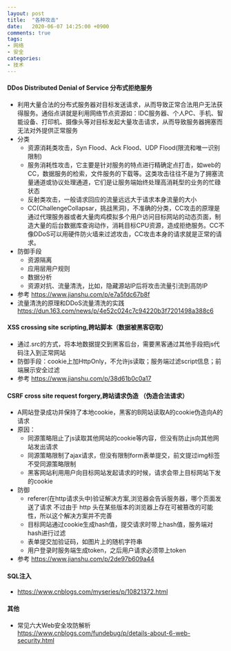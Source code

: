 ```yaml
---
layout: post
title:  "各种攻击"
date:   2020-06-07 14:25:00 +0900
comments: true
tags:
- 网络
- 安全
categories:
- 技术
---
```

#### DDos  Distributed Denial of Service 分布式拒绝服务
- 利用大量合法的分布式服务器对目标发送请求，从而导致正常合法用户无法获得服务。通俗点讲就是利用网络节点资源如：IDC服务器、个人PC、手机、智能设备、打印机、摄像头等对目标发起大量攻击请求，从而导致服务器拥塞而无法对外提供正常服务
- 分类
    - 资源消耗类攻击，Syn Flood、Ack Flood、UDP Flood(限流和唯一识别限制)
    - 服务消耗性攻击，它主要是针对服务的特点进行精确定点打击，如web的CC，数据服务的检索，文件服务的下载等。这类攻击往往不是为了拥塞流量通道或协议处理通道，它们是让服务端始终处理高消耗型的业务的忙碌状态
    - 反射类攻击，一般请求回应的流量远远大于请求本身流量的大小
    - CC(ChallengeCollapsar，挑战黑洞)，不准确的分类，CC攻击的原理是通过代理服务器或者大量肉鸡模拟多个用户访问目标网站的动态页面，制造大量的后台数据库查询动作，消耗目标CPU资源，造成拒绝服务。CC不像DDoS可以用硬件防火墙来过滤攻击，CC攻击本身的请求就是正常的请求。
- 防御手段
    - 资源隔离
    - 应用层用户规则
    - 数据分析
    - 资源对抗、流量清洗，比如，隐藏源站IP后将攻击流量引流到高防IP
- 参考 <https://www.jianshu.com/p/e7a5fdc67b8f>
- 流量清洗的原理和DDoS流量清洗的实践 <https://dun.163.com/news/p/4e52c024c7c94220b3f7201498a388c6>

#### XSS crossing site scripting,跨站脚本（数据被黑客窃取）
- 通过.src的方式，将本地数据提交到黑客后台，需要黑客通过其他手段把js代码注入到正常网站
- 防御手段：cookie上加HttpOnly，不允许js读取；服务端过滤script信息；前端展示安全过滤
- 参考 <https://www.jianshu.com/p/38d61b0c0a17>

#### CSRF cross site request forgery,跨站请求伪造 （伪造合法请求）
- A网站登录成功并保持了本地cookie，黑客的B网站读取A的cookie伪造向A的请求
- 原因：
  - 同源策略阻止了js读取其他网站的cookie等内容，但没有防止js向其他网站发出请求
  - 同源策略限制了ajax请求，但没有限制form表单提交，前文提过img标签不受同源策略限制
  - 黑客网站利用用户向目标网站发起请求的时候，请求会带上目标网站下发的cookie
- 防御
  - referer(在http请求头中)验证解决方案,浏览器会告诉服务器，哪个页面发送了请求
    不过由于 http 头在某些版本的浏览器上存在可被篡改的可能性，所以这个解决方案并不完善
  - 目标网站通过cookie生成hash值，提交请求时带上hash值，服务端对hash进行过滤
  - 表单提交加验证码，如图片上的随机字符串
  - 用户登录时服务端生成token，之后用户请求必须带上token
- 参考 <https://www.jianshu.com/p/2de97b609a44>

#### SQL注入 
- <https://www.cnblogs.com/myseries/p/10821372.html>

#### 其他
- 常见六大Web安全攻防解析 <https://www.cnblogs.com/fundebug/p/details-about-6-web-security.html>


